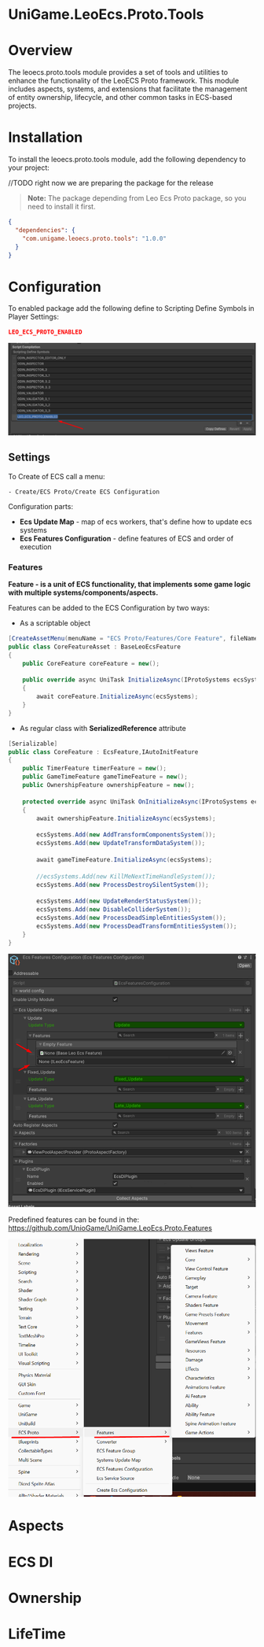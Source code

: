 # UniGame.LeoEcs.Proto.Tools

# Overview

The leoecs.proto.tools module provides a set of tools and utilities to enhance the functionality of the LeoECS Proto framework. This module includes aspects, systems, and extensions that facilitate the management of entity ownership, lifecycle, and other common tasks in ECS-based projects.

# Installation

To install the leoecs.proto.tools module, add the following dependency to your project:

//TODO right now we are preparing the package for the release

> **Note:** The package depending from Leo Ecs 
> Proto package, so you need to install it first.

```json
{
  "dependencies": {
    "com.unigame.leoecs.proto.tools": "1.0.0"
  }
}
```

# Configuration

To enabled package add the following define to Scripting Define Symbols in Player Settings:

```json
LEO_ECS_PROTO_ENABLED
```

![proto game define](https://github.com/UnioGame/UniGame.LeoEcs.Proto.Tools/blob/main/Assets/ecsproto_define.png)

## Settings

To Create of ECS call a menu:

```
- Create/ECS Proto/Create ECS Configuration
```

Configuration parts:

- **Ecs Update Map** - map of ecs workers, that's define how to update ecs systems
- **Ecs Features Configuration** - define features of ECS and order of execution

### Features

**Feature - is a unit of ECS functionality, that implements some game logic with multiple systems/components/aspects.**

Features can be added to the ECS Configuration by two ways:

- As a scriptable object

```csharp
[CreateAssetMenu(menuName = "ECS Proto/Features/Core Feature", fileName = "Core Feature")]
public class CoreFeatureAsset : BaseLeoEcsFeature
{
    public CoreFeature coreFeature = new();
    
    public override async UniTask InitializeAsync(IProtoSystems ecsSystems)
    {
        await coreFeature.InitializeAsync(ecsSystems);
    }
}
```

- As regular class with **SerializedReference** attribute

```csharp
[Serializable]
public class CoreFeature : EcsFeature,IAutoInitFeature
{
    public TimerFeature timerFeature = new();
    public GameTimeFeature gameTimeFeature = new();
    public OwnershipFeature ownershipFeature = new();
    
    protected override async UniTask OnInitializeAsync(IProtoSystems ecsSystems)
    {
        await ownershipFeature.InitializeAsync(ecsSystems);
        
        ecsSystems.Add(new AddTransformComponentsSystem());
        ecsSystems.Add(new UpdateTransformDataSystem());
        
        await gameTimeFeature.InitializeAsync(ecsSystems);
        
        //ecsSystems.Add(new KillMeNextTimeHandleSystem());
        ecsSystems.Add(new ProcessDestroySilentSystem());
        
        ecsSystems.Add(new UpdateRenderStatusSystem());
        ecsSystems.Add(new DisableColliderSystem());
        ecsSystems.Add(new ProcessDeadSimpleEntitiesSystem());
        ecsSystems.Add(new ProcessDeadTransformEntitiesSystem());
    }
}
```

![ecs configuration](https://github.com/UnioGame/UniGame.LeoEcs.Proto.Tools/blob/main/Assets/ecsproto_add_feature.png)


Predefined features can be found in the: https://github.com/UnioGame/UniGame.LeoEcs.Proto.Features

![predefined features](https://github.com/UnioGame/UniGame.LeoEcs.Proto.Tools/blob/main/Assets/ecsproto_features.png)


# Aspects

# ECS DI

# Ownership

# LifeTime

